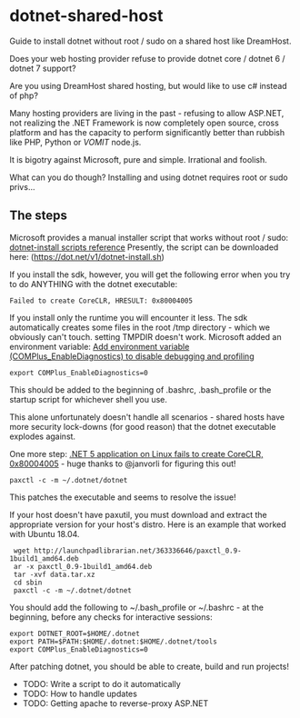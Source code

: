 # dotnet-shared-host
Guide to install dotnet without root / sudo on a shared host like DreamHost.


Does your web hosting provider refuse to provide dotnet core / dotnet 6 / dotnet 7 support?

Are you using DreamHost shared hosting, but would like to use c# instead of php?

Many hosting providers are living in the past - refusing to allow ASP.NET, not realizing the .NET Framework is now completely open source, cross platform and has the capacity to perform significantly better than rubbish like PHP, Python or *VOMIT* node.js.

It is bigotry against Microsoft, pure and simple. Irrational and foolish.

What can you do though? Installing and using dotnet requires root or sudo privs...

## The steps

Microsoft provides a manual installer script that works without root / sudo: [dotnet-install scripts reference](https://learn.microsoft.com/en-us/dotnet/core/tools/dotnet-install-script)
Presently, the script can be downloaded here: (https://dot.net/v1/dotnet-install.sh)

If you install the sdk, however, you will get the following error when you try to do ANYTHING with the dotnet executable:

```Failed to create CoreCLR, HRESULT: 0x80004005```

If you install only the runtime you will encounter it less. The sdk automatically creates some files in the root /tmp directory - which we obviously can't touch. setting TMPDIR doesn't work. Microsoft added an environment variable: [Add environment variable (COMPlus_EnableDiagnostics) to disable debugging and profiling](https://github.com/dotnet/coreclr/pull/15878)

```export COMPlus_EnableDiagnostics=0```

This should be added to the beginning of .bashrc, .bash_profile or the startup script for whichever shell you use.

This alone unfortunately doesn't handle all scenarios - shared hosts have more security lock-downs (for good reason) that the dotnet executable explodes against.

One more step:
[.NET 5 application on Linux fails to create CoreCLR, 0x80004005](https://github.com/dotnet/runtime/issues/46462#issuecomment-752563547) - huge thanks to @janvorli for figuring this out!

```paxctl -c -m ~/.dotnet/dotnet```

This patches the executable and seems to resolve the issue!

If your host doesn't have paxutil, you must download and extract the appropriate version for your host's distro. Here is an example that worked with Ubuntu 18.04.

```
 wget http://launchpadlibrarian.net/363336646/paxctl_0.9-1build1_amd64.deb
 ar -x paxctl_0.9-1build1_amd64.deb
 tar -xvf data.tar.xz
 cd sbin
 paxctl -c -m ~/.dotnet/dotnet
```

You should add the following to ~/.bash_profile or ~/.bashrc - at the beginning, before any checks for interactive sessions:

```
export DOTNET_ROOT=$HOME/.dotnet
export PATH=$PATH:$HOME/.dotnet:$HOME/.dotnet/tools
export COMPlus_EnableDiagnostics=0
```

After patching dotnet, you should be able to create, build and run projects!

* TODO: Write a script to do it automatically
* TODO: How to handle updates
* TODO: Getting apache to reverse-proxy ASP.NET
